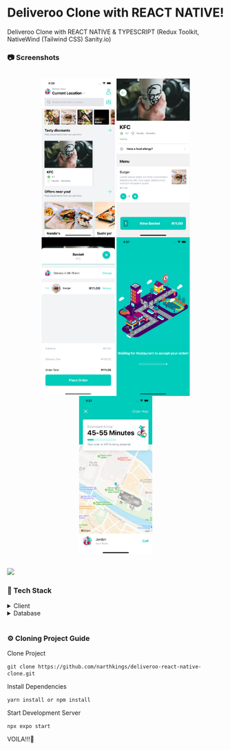 # Deliveroo Clone with REACT NATIVE!

  <p> Deliveroo Clone with REACT NATIVE & TYPESCRIPT (Redux Toolkit, NativeWind (Tailwind CSS) Sanity.io)</p>

### :camera: Screenshots

<div style="display: inline_block" align="center"><br>
  <img align="center" alt="React"  width="170" src="https://github.com/narthkings/deliveroo-react-native-clone/blob/main/assets/sc1.png">
  <img align="center" alt="React"  width="170" src="https://github.com/narthkings/deliveroo-react-native-clone/blob/main/assets/sc2.png">
  <img align="center" alt="React"  width="170" src="https://github.com/narthkings/deliveroo-react-native-clone/blob/main/assets/sc3.png">
  <img align="center" alt="React"  width="170" src="https://github.com/narthkings/deliveroo-react-native-clone/blob/main/assets/sc4.png">
  <img align="center" alt="React"  width="170" src="https://github.com/narthkings/deliveroo-react-native-clone/blob/main/assets/sc5.png">
</div>

<br />

![](https://img.shields.io/badge/Deliveroo-00CCBC?style=for-the-badge&logo=Deliveroo&logoColor=white)

### :space_invader: Tech Stack

<details>
  <summary>Client</summary>
  <ul>
    <li><a href="https://#/">Javascript</a></li>
    <li><a href="https://docs.expo.dev/workflow/expo-cli">Expo</a></li>
    <li><a href="https://reactnative.dev">React Native</a></li>
     <li><a href="https://tailwindcss.com/">TailwindCSS</a></li>
     <li><a href="https://www.nativewind.dev/">NativeWind</a></li>
  </ul>
</details>

<details>
  <summary>Database</summary>
    <ul>
      <li><a href="https://www.sanity.io">Sanity</a></li>
    </ul>
</details>

<br />

### :gear: Cloning Project Guide

Clone Project

```
git clone https://github.com/narthkings/deliveroo-react-native-clone.git
```

Install Dependencies

```
yarn install or npm install
```

Start Development Server

```
npx expo start
```

VOILA!!!🤗

